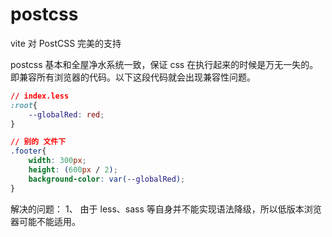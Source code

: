 # postcss

vite 对 PostCSS 完美的支持

postcss 基本和全屋净水系统一致，保证 css 在执行起来的时候是万无一失的。即兼容所有浏览器的代码。以下这段代码就会出现兼容性问题。

```css
// index.less
:root{
    --globalRed: red;
}

// 别的 文件下
.footer{
    width: 300px;
    height: (600px / 2);
    background-color: var(--globalRed);
}
```
解决的问题：
1、 由于 less、sass 等自身并不能实现语法降级，所以低版本浏览器可能不能适用。
